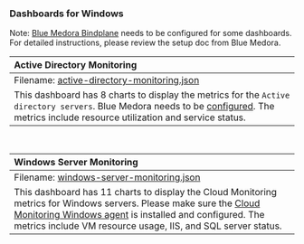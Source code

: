 ### Dashboards for Windows

Note: [Blue Medora Bindplane](https://cloud.google.com/stackdriver/blue-medora) needs to be configured for some dashboards. For detailed instructions, please review the setup doc from Blue Medora.

|Active Directory Monitoring|
|:---------------------|
|Filename: [active-directory-monitoring.json](active-directory-monitoring.json)|
|This dashboard has 8 charts to display the metrics for the `Active directory servers`. Blue Medora needs to be [configured](https://bluemedora.com/monitoring-microsoft-active-directory-with-stackdriver-logging/). The metrics include resource utilization and service status.|
&nbsp;

|Windows Server Monitoring|
|:----------------------|
|Filename: [windows-server-monitoring.json](windows-server-monitoring.json)|
|This dashboard has 11 charts to display the Cloud Monitoring metrics for Windows servers. Please make sure the [Cloud Monitoring Windows agent](https://cloud.google.com/monitoring/agent/install-agent#agent-install-windows) is installed and configured. The metrics include VM resource usage, IIS, and SQL server status.|

&nbsp;
